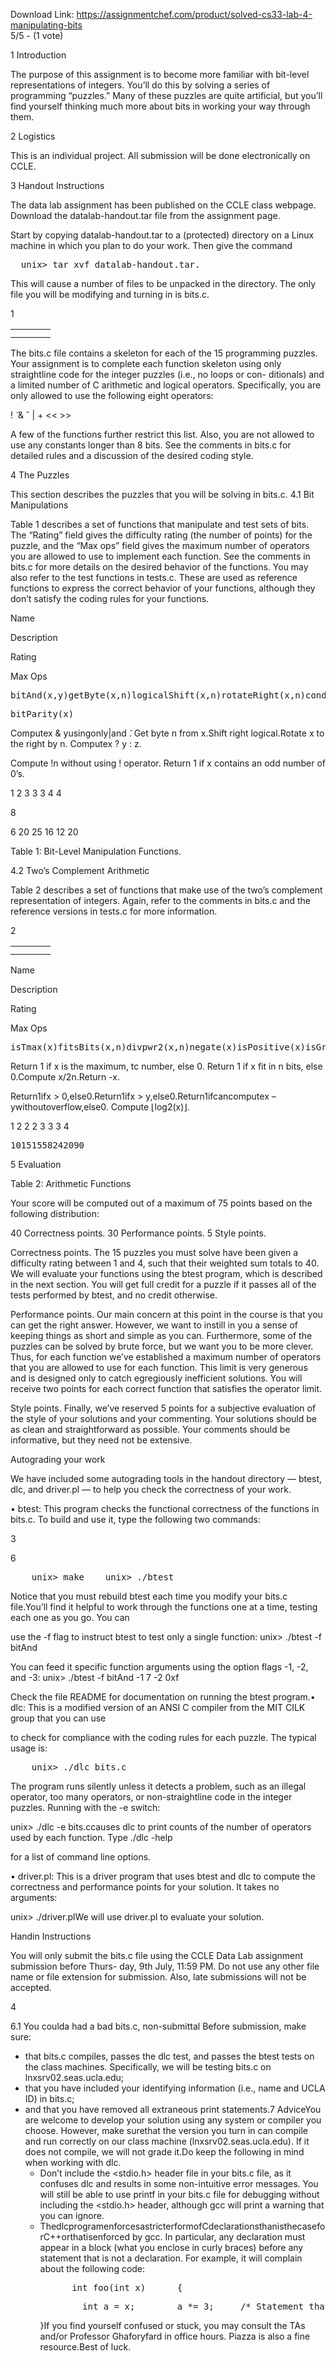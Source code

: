Download Link: https://assignmentchef.com/product/solved-cs33-lab-4-manipulating-bits
<br>
5/5 - (1 vote)




1 Introduction

The purpose of this assignment is to become more familiar with bit-level representations of integers. You’ll do this by solving a series of programming “puzzles.” Many of these puzzles are quite artificial, but you’ll find yourself thinking much more about bits in working your way through them.

2 Logistics

This is an individual project. All submission will be done electronically on CCLE.

3 Handout Instructions

The data lab assignment has been published on the CCLE class webpage. Download the datalab-handout.tar file from the assignment page.

Start by copying datalab-handout.tar to a (protected) directory on a Linux machine in which you plan to do your work. Then give the command

<pre>  unix&gt; tar xvf datalab-handout.tar.</pre>

This will cause a number of files to be unpacked in the directory. The only file you will be modifying and turning in is bits.c.

1

<table>

 <tbody>

  <tr>

   <td></td>

   <td></td>

   <td></td>

   <td></td>

  </tr>

  <tr>

   <td></td>

   <td></td>

   <td></td>

   <td></td>

  </tr>

 </tbody>

</table>

The bits.c file contains a skeleton for each of the 15 programming puzzles. Your assignment is to complete each function skeleton using only straightline code for the integer puzzles (i.e., no loops or con- ditionals) and a limited number of C arithmetic and logical operators. Specifically, you are only allowed to use the following eight operators:

! ̃ &amp; ˆ | + &lt;&lt; &gt;&gt;

A few of the functions further restrict this list. Also, you are not allowed to use any constants longer than 8 bits. See the comments in bits.c for detailed rules and a discussion of the desired coding style.

4 The Puzzles

This section describes the puzzles that you will be solving in bits.c. 4.1 Bit Manipulations

Table 1 describes a set of functions that manipulate and test sets of bits. The “Rating” field gives the difficulty rating (the number of points) for the puzzle, and the “Max ops” field gives the maximum number of operators you are allowed to use to implement each function. See the comments in bits.c for more details on the desired behavior of the functions. You may also refer to the test functions in tests.c. These are used as reference functions to express the correct behavior of your functions, although they don’t satisfy the coding rules for your functions.

Name

Description

Rating

Max Ops

<pre>bitAnd(x,y)getByte(x,n)logicalShift(x,n)rotateRight(x,n)conditional(x, y, z)bang(x)</pre>

<pre>bitParity(x)</pre>

Computex &amp; yusingonly|and ̃. Get byte n from x.Shift right logical.Rotate x to the right by n. Computex ? y : z.

Compute !n without using ! operator. Return 1 if x contains an odd number of 0’s.

1 2 3 3 3 4 4

8

6 20 25 16 12 20

Table 1: Bit-Level Manipulation Functions.

4.2 Two’s Complement Arithmetic

Table 2 describes a set of functions that make use of the two’s complement representation of integers. Again, refer to the comments in bits.c and the reference versions in tests.c for more information.

2

<table>

 <tbody>

  <tr>

   <td></td>

   <td></td>

   <td></td>

   <td></td>

  </tr>

  <tr>

   <td></td>

   <td></td>

   <td></td>

   <td></td>

  </tr>

 </tbody>

</table>

Name

Description

Rating

Max Ops

<pre>isTmax(x)fitsBits(x,n)divpwr2(x,n)negate(x)isPositive(x)isGreater(x,y)subOK(x,y)ilog2(x)</pre>

Return 1 if x is the maximum, tc number, else 0. Return 1 if x fit in n bits, else 0.Compute x/2n.Return -x.

Return1ifx &gt; 0,else0.Return1ifx &gt; y,else0.Return1ifcancomputex – ywithoutoverflow,else0. Compute ⌊log2(x)⌋.

1 2 2 2 3 3 3 4

<pre>10151558242090</pre>

5 Evaluation

Table 2: Arithmetic Functions

Your score will be computed out of a maximum of 75 points based on the following distribution:

40 Correctness points. 30 Performance points. 5 Style points.

Correctness points. The 15 puzzles you must solve have been given a difficulty rating between 1 and 4, such that their weighted sum totals to 40. We will evaluate your functions using the btest program, which is described in the next section. You will get full credit for a puzzle if it passes all of the tests performed by btest, and no credit otherwise.

Performance points. Our main concern at this point in the course is that you can get the right answer. However, we want to instill in you a sense of keeping things as short and simple as you can. Furthermore, some of the puzzles can be solved by brute force, but we want you to be more clever. Thus, for each function we’ve established a maximum number of operators that you are allowed to use for each function. This limit is very generous and is designed only to catch egregiously inefficient solutions. You will receive two points for each correct function that satisfies the operator limit.

Style points. Finally, we’ve reserved 5 points for a subjective evaluation of the style of your solutions and your commenting. Your solutions should be as clean and straightforward as possible. Your comments should be informative, but they need not be extensive.

Autograding your work

We have included some autograding tools in the handout directory — btest, dlc, and driver.pl — to help you check the correctness of your work.

• btest: This program checks the functional correctness of the functions in bits.c. To build and use it, type the following two commands:

3

6

<pre>    unix&gt; make    unix&gt; ./btest</pre>

Notice that you must rebuild btest each time you modify your bits.c file.You’ll find it helpful to work through the functions one at a time, testing each one as you go. You can

use the -f flag to instruct btest to test only a single function: unix&gt; ./btest -f bitAnd

You can feed it specific function arguments using the option flags -1, -2, and -3: unix&gt; ./btest -f bitAnd -1 7 -2 0xf

Check the file README for documentation on running the btest program.• dlc: This is a modified version of an ANSI C compiler from the MIT CILK group that you can use

to check for compliance with the coding rules for each puzzle. The typical usage is:

<pre>    unix&gt; ./dlc bits.c</pre>

The program runs silently unless it detects a problem, such as an illegal operator, too many operators, or non-straightline code in the integer puzzles. Running with the -e switch:

unix&gt; ./dlc -e bits.ccauses dlc to print counts of the number of operators used by each function. Type ./dlc -help

for a list of command line options.

• driver.pl: This is a driver program that uses btest and dlc to compute the correctness and performance points for your solution. It takes no arguments:

unix&gt; ./driver.plWe will use driver.pl to evaluate your solution.

Handin Instructions

You will only submit the bits.c file using the CCLE Data Lab assignment submission before Thurs- day, 9th July, 11:59 PM. Do not use any other file name or file extension for submission. Also, late submissions will not be accepted.

4

6.1 You coulda had a bad bits.c, non-submittal Before submission, make sure:

<ul>

 <li>that bits.c compiles, passes the dlc test, and passes the btest tests on the class machines. Specifically, we will be testing bits.c on lnxsrv02.seas.ucla.edu;</li>

 <li>that you have included your identifying information (i.e., name and UCLA ID) in bits.c;</li>

 <li>and that you have removed all extraneous print statements.7 AdviceYou are welcome to develop your solution using any system or compiler you choose. However, make surethat the version you turn in can compile and run correctly on our class machine (lnxsrv02.seas.ucla.edu). If it does not compile, we will not grade it.Do keep the following in mind when working with dlc.

  <ul>

   <li>Don’t include the &lt;stdio.h&gt; header file in your bits.c file, as it confuses dlc and results in some non-intuitive error messages. You will still be able to use printf in your bits.c file for debugging without including the &lt;stdio.h&gt; header, although gcc will print a warning that you can ignore.</li>

   <li>ThedlcprogramenforcesastricterformofCdeclarationsthanisthecaseforC++orthatisenforced by gcc. In particular, any declaration must appear in a block (what you enclose in curly braces) before any statement that is not a declaration. For example, it will complain about the following code:<pre>      int foo(int x)      {</pre><pre>        int a = x;        a *= 3;     /* Statement that is not a declaration */        int b = a;  /* ERROR: Declaration not allowed here */</pre>}If you find yourself confused or stuck, you may consult the TAs and/or Professor Ghaforyfard in office hours. Piazza is also a fine resource.Best of luck.</li>

  </ul></li>

</ul>